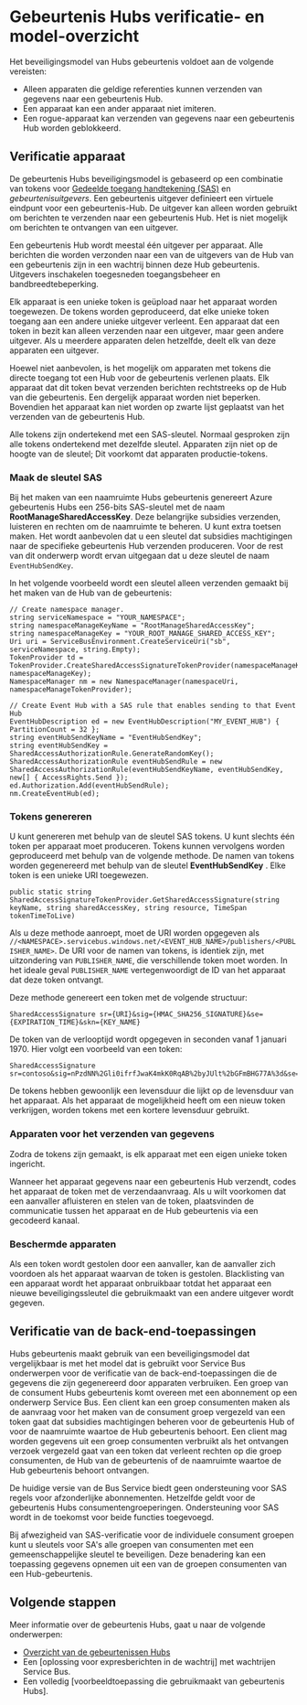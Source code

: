 <properties 
    pageTitle="Overzicht van de verificatie en beveiliging model gebeurtenis Hubs | Microsoft Azure"
    description="Hubs verificatie en beveiliging model overzicht van de gebeurtenissen."
    services="event-hubs"
    documentationCenter="na"
    authors="sethmanheim"
    manager="timlt"
    editor="" />
<tags 
    ms.service="event-hubs"
    ms.devlang="na"
    ms.topic="article"
    ms.tgt_pltfrm="na"
    ms.workload="na"
    ms.date="08/16/2016"
    ms.author="sethm;clemensv" />

# <a name="event-hubs-authentication-and-security-model-overview"></a>Gebeurtenis Hubs verificatie- en model-overzicht

Het beveiligingsmodel van Hubs gebeurtenis voldoet aan de volgende vereisten:

- Alleen apparaten die geldige referenties kunnen verzenden van gegevens naar een gebeurtenis Hub.
- Een apparaat kan een ander apparaat niet imiteren.
- Een rogue-apparaat kan verzenden van gegevens naar een gebeurtenis Hub worden geblokkeerd.

## <a name="device-authentication"></a>Verificatie apparaat

De gebeurtenis Hubs beveiligingsmodel is gebaseerd op een combinatie van tokens voor [Gedeelde toegang handtekening (SAS)](../service-bus-messaging/service-bus-shared-access-signature-authentication.md) en *gebeurtenisuitgevers*. Een gebeurtenis uitgever definieert een virtuele eindpunt voor een gebeurtenis-Hub. De uitgever kan alleen worden gebruikt om berichten te verzenden naar een gebeurtenis Hub. Het is niet mogelijk om berichten te ontvangen van een uitgever.

Een gebeurtenis Hub wordt meestal één uitgever per apparaat. Alle berichten die worden verzonden naar een van de uitgevers van de Hub van een gebeurtenis zijn in een wachtrij binnen deze Hub gebeurtenis. Uitgevers inschakelen toegesneden toegangsbeheer en bandbreedtebeperking.

Elk apparaat is een unieke token is geüpload naar het apparaat worden toegewezen. De tokens worden geproduceerd, dat elke unieke token toegang aan een andere unieke uitgever verleent. Een apparaat dat een token in bezit kan alleen verzenden naar een uitgever, maar geen andere uitgever. Als u meerdere apparaten delen hetzelfde, deelt elk van deze apparaten een uitgever.

Hoewel niet aanbevolen, is het mogelijk om apparaten met tokens die directe toegang tot een Hub voor de gebeurtenis verlenen plaats. Elk apparaat dat dit token bevat verzenden berichten rechtstreeks op de Hub van die gebeurtenis. Een dergelijk apparaat worden niet beperken. Bovendien het apparaat kan niet worden op zwarte lijst geplaatst van het verzenden van de gebeurtenis Hub.

Alle tokens zijn ondertekend met een SAS-sleutel. Normaal gesproken zijn alle tokens ondertekend met dezelfde sleutel. Apparaten zijn niet op de hoogte van de sleutel; Dit voorkomt dat apparaten productie-tokens.

### <a name="create-the-sas-key"></a>Maak de sleutel SAS

Bij het maken van een naamruimte Hubs gebeurtenis genereert Azure gebeurtenis Hubs een 256-bits SAS-sleutel met de naam **RootManageSharedAccessKey**. Deze belangrijke subsidies verzenden, luisteren en rechten om de naamruimte te beheren. U kunt extra toetsen maken. Het wordt aanbevolen dat u een sleutel dat subsidies machtigingen naar de specifieke gebeurtenis Hub verzenden produceren. Voor de rest van dit onderwerp wordt ervan uitgegaan dat u deze sleutel de naam `EventHubSendKey`.

In het volgende voorbeeld wordt een sleutel alleen verzenden gemaakt bij het maken van de Hub van de gebeurtenis:

```
// Create namespace manager.
string serviceNamespace = "YOUR_NAMESPACE";
string namespaceManageKeyName = "RootManageSharedAccessKey";
string namespaceManageKey = "YOUR_ROOT_MANAGE_SHARED_ACCESS_KEY";
Uri uri = ServiceBusEnvironment.CreateServiceUri("sb", serviceNamespace, string.Empty);
TokenProvider td = TokenProvider.CreateSharedAccessSignatureTokenProvider(namespaceManageKeyName, namespaceManageKey);
NamespaceManager nm = new NamespaceManager(namespaceUri, namespaceManageTokenProvider);

// Create Event Hub with a SAS rule that enables sending to that Event Hub
EventHubDescription ed = new EventHubDescription("MY_EVENT_HUB") { PartitionCount = 32 };
string eventHubSendKeyName = "EventHubSendKey";
string eventHubSendKey = SharedAccessAuthorizationRule.GenerateRandomKey();
SharedAccessAuthorizationRule eventHubSendRule = new SharedAccessAuthorizationRule(eventHubSendKeyName, eventHubSendKey, new[] { AccessRights.Send });
ed.Authorization.Add(eventHubSendRule); 
nm.CreateEventHub(ed);
```

### <a name="generate-tokens"></a>Tokens genereren

U kunt genereren met behulp van de sleutel SAS tokens. U kunt slechts één token per apparaat moet produceren. Tokens kunnen vervolgens worden geproduceerd met behulp van de volgende methode. De namen van tokens worden gegenereerd met behulp van de sleutel **EventHubSendKey** . Elke token is een unieke URI toegewezen.

```
public static string SharedAccessSignatureTokenProvider.GetSharedAccessSignature(string keyName, string sharedAccessKey, string resource, TimeSpan tokenTimeToLive)
```

Als u deze methode aanroept, moet de URI worden opgegeven als `//<NAMESPACE>.servicebus.windows.net/<EVENT_HUB_NAME>/publishers/<PUBLISHER_NAME>`. De URI voor de namen van tokens, is identiek zijn, met uitzondering van `PUBLISHER_NAME`, die verschillende token moet worden. In het ideale geval `PUBLISHER_NAME` vertegenwoordigt de ID van het apparaat dat deze token ontvangt.

Deze methode genereert een token met de volgende structuur:

```
SharedAccessSignature sr={URI}&sig={HMAC_SHA256_SIGNATURE}&se={EXPIRATION_TIME}&skn={KEY_NAME}
```

De token van de verlooptijd wordt opgegeven in seconden vanaf 1 januari 1970. Hier volgt een voorbeeld van een token:

```
SharedAccessSignature sr=contoso&sig=nPzdNN%2Gli0ifrfJwaK4mkK0RqAB%2byJUlt%2bGFmBHG77A%3d&se=1403130337&skn=RootManageSharedAccessKey
```

De tokens hebben gewoonlijk een levensduur die lijkt op de levensduur van het apparaat. Als het apparaat de mogelijkheid heeft om een nieuw token verkrijgen, worden tokens met een kortere levensduur gebruikt.

### <a name="devices-sending-data"></a>Apparaten voor het verzenden van gegevens

Zodra de tokens zijn gemaakt, is elk apparaat met een eigen unieke token ingericht.

Wanneer het apparaat gegevens naar een gebeurtenis Hub verzendt, codes het apparaat de token met de verzendaanvraag. Als u wilt voorkomen dat een aanvaller afluisteren en stelen van de token, plaatsvinden de communicatie tussen het apparaat en de Hub gebeurtenis via een gecodeerd kanaal.

### <a name="blacklisting-devices"></a>Beschermde apparaten

Als een token wordt gestolen door een aanvaller, kan de aanvaller zich voordoen als het apparaat waarvan de token is gestolen. Blacklisting van een apparaat wordt het apparaat onbruikbaar totdat het apparaat een nieuwe beveiligingssleutel die gebruikmaakt van een andere uitgever wordt gegeven.

## <a name="authentication-of-back-end-applications"></a>Verificatie van de back-end-toepassingen

Hubs gebeurtenis maakt gebruik van een beveiligingsmodel dat vergelijkbaar is met het model dat is gebruikt voor Service Bus onderwerpen voor de verificatie van de back-end-toepassingen die de gegevens die zijn gegenereerd door apparaten verbruiken. Een groep van de consument Hubs gebeurtenis komt overeen met een abonnement op een onderwerp Service Bus. Een client kan een groep consumenten maken als de aanvraag voor het maken van de consument groep vergezeld van een token gaat dat subsidies machtigingen beheren voor de gebeurtenis Hub of voor de naamruimte waartoe de Hub gebeurtenis behoort. Een client mag worden gegevens uit een groep consumenten verbruikt als het ontvangen verzoek vergezeld gaat van een token dat verleent rechten op die groep consumenten, de Hub van de gebeurtenis of de naamruimte waartoe de Hub gebeurtenis behoort ontvangen.

De huidige versie van de Bus Service biedt geen ondersteuning voor SAS regels voor afzonderlijke abonnementen. Hetzelfde geldt voor de gebeurtenis Hubs consumentengroeperingen. Ondersteuning voor SAS wordt in de toekomst voor beide functies toegevoegd.

Bij afwezigheid van SAS-verificatie voor de individuele consument groepen kunt u sleutels voor SA's alle groepen van consumenten met een gemeenschappelijke sleutel te beveiligen. Deze benadering kan een toepassing gegevens opnemen uit een van de groepen consumenten van een Hub-gebeurtenis.

## <a name="next-steps"></a>Volgende stappen

Meer informatie over de gebeurtenis Hubs, gaat u naar de volgende onderwerpen:

- [Overzicht van de gebeurtenissen Hubs]
- Een [oplossing voor expresberichten in de wachtrij] met wachtrijen Service Bus.
- Een volledig [voorbeeldtoepassing die gebruikmaakt van gebeurtenis Hubs].

[Overzicht van de gebeurtenissen Hubs]: event-hubs-overview.md
[de voorbeeldtoepassing met gebeurtenis-Hubs]: https://code.msdn.microsoft.com/Service-Bus-Event-Hub-286fd097
[oplossing voor expresberichten in wachtrij]: ../service-bus-messaging/service-bus-dotnet-multi-tier-app-using-service-bus-queues.md
 
